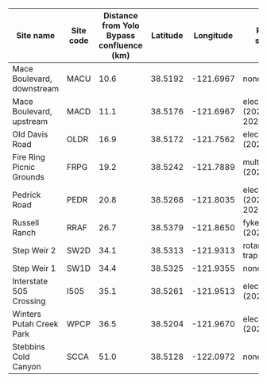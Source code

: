 | Site name                    | Site code | Distance from Yolo Bypass confluence (km) | Latitude  | Longitude   | Paired survey                  |
|-----------------------------|-----------|-------------------------------------------|-----------|-------------|-------------------------------|
| Mace Boulevard, downstream  | MACU      | 10.6                                      | 38.5192   | -121.6967   | none                          |
| Mace Boulevard, upstream    | MACD      | 11.1                                      | 38.5176   | -121.6967   | electrofishing (2020, 2021)   |
| Old Davis Road              | OLDR      | 16.9                                      | 38.5172   | -121.7562   | electrofishing (2020)         |
| Fire Ring Picnic Grounds    | FRPG      | 19.2                                      | 38.5242   | -121.7889   | multiple (2021)               |
| Pedrick Road                | PEDR      | 20.8                                      | 38.5268   | -121.8035   | electrofishing (2020, 2021)   |
| Russell Ranch               | RRAF      | 26.7                                      | 38.5379   | -121.8650   | fyke trap (2020)              |
| Step Weir 2                 | SW2D      | 34.1                                      | 38.5313   | -121.9313   | rotary screw trap (2021)      |
| Step Weir 1                 | SW1D      | 34.4                                      | 38.5325   | -121.9355   | none                          |
| Interstate 505 Crossing     | I505      | 35.1                                      | 38.5261   | -121.9513   | electrofishing (2021)         |
| Winters Putah Creek Park    | WPCP      | 36.5                                      | 38.5204   | -121.9670   | electrofishing (2021)         |
| Stebbins Cold Canyon        | SCCA      | 51.0                                      | 38.5128   | -122.0972   | none                          |

